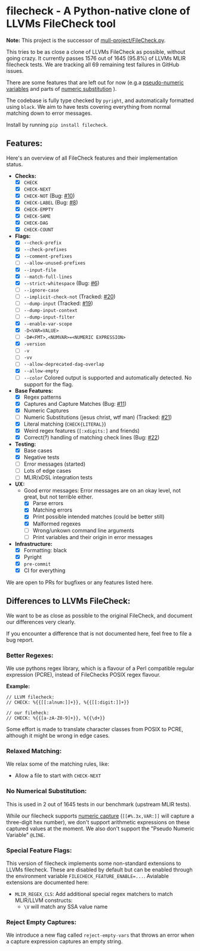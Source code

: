 # filecheck - A Python-native clone of LLVMs FileCheck tool

**Note:** This project is the successor of [mull-project/FileCheck.py](https://github.com/mull-project/FileCheck.py).

This tries to be as close a clone of LLVMs FileCheck as possible, without going crazy. It currently passes 1576 out of
1645 (95.8%) of LLVMs MLIR filecheck tests. We are tracking all 69 remaining test failures in GitHub issues.

There are some features that are left out for now (e.g.a
[pseudo-numeric variables](https://llvm.org/docs/CommandGuide/FileCheck.html#filecheck-pseudo-numeric-variables) and
parts of [numeric substitution](https://llvm.org/docs/CommandGuide/FileCheck.html#filecheck-numeric-substitution-blocks)
).

The codebase is fully type checked by `pyright`, and automatically formatted using `black`. We aim to have tests
covering everything from normal matching down to error messages.

Install by running `pip install filecheck`.

## Features:
Here's an overview of all FileCheck features and their implementation status.

- **Checks:**
  - [X] `CHECK`
  - [X] `CHECK-NEXT`
  - [X] `CHECK-NOT` (Bug: [#10](https://github.com/AntonLydike/filecheck/issues/10))
  - [X] `CHECK-LABEL` (Bug: [#8](https://github.com/AntonLydike/filecheck/issues/8))
  - [X] `CHECK-EMPTY`
  - [X] `CHECK-SAME`
  - [X] `CHECK-DAG`
  - [X] `CHECK-COUNT`
- **Flags:**
  - [X] `--check-prefix`
  - [X] `--check-prefixes`
  - [X] `--comment-prefixes`
  - [ ] `--allow-unused-prefixes`
  - [X] `--input-file`
  - [X] `--match-full-lines`
  - [X] `--strict-whitespace` (Bug: [#6](https://github.com/AntonLydike/filecheck/issues/6))
  - [ ] `--ignore-case`
  - [ ] `--implicit-check-not` (Tracked: [#20](https://github.com/AntonLydike/filecheck/issues/20))
  - [ ] `--dump-input` (Tracked: [#19](https://github.com/AntonLydike/filecheck/issues/19))
  - [ ] `--dump-input-context`
  - [ ] `--dump-input-filter`
  - [X] `--enable-var-scope`
  - [X] `-D<VAR=VALUE>`
  - [ ] `-D#<FMT>,<NUMVAR>=<NUMERIC EXPRESSION>`
  - [X] `-version`
  - [ ] `-v`
  - [ ] `-vv`
  - [ ] `--allow-deprecated-dag-overlap`
  - [X] `--allow-empty`
  - [ ] `--color` Colored output is supported and automatically detected. No support for the flag.
- **Base Features:**
  - [X] Regex patterns
  - [X] Captures and Capture Matches (Bug: [#11](https://github.com/AntonLydike/filecheck/issues/11))
  - [X] Numeric Captures
  - [ ] Numeric Substitutions (jesus christ, wtf man) (Tracked: [#21](https://github.com/AntonLydike/filecheck/issues/21))
  - [X] Literal matching (`CHECK{LITERAL}`)
  - [X] Weird regex features (`[:xdigits:]` and friends)
  - [X] Correct(?) handling of matching check lines (Bug: [#22](https://github.com/AntonLydike/filecheck/issues/22))
- **Testing:**
  - [X] Base cases
  - [X] Negative tests
  - [ ] Error messages (started)
  - [ ] Lots of edge cases
  - [ ] MLIR/xDSL integration tests
- **UX:**
  - Good error messages: Error messages are on an okay level, not great, but not terrible either.
    - [X] Parse errors
    - [X] Matching errors
    - [X] Print possible intended matches (could be better still)
    - [X] Malformed regexes
    - [ ] Wrong/unkown command line arguments
    - [ ] Print variables and their origin in error messages
- **Infrastructure:**
  - [X] Formatting: black
  - [X] Pyright
  - [X] `pre-commit`
  - [X] CI for everything

We are open to PRs for bugfixes or any features listed here.

## Differences to LLVMs FileCheck:
We want to be as close as possible to the original FileCheck, and document our differences very clearly.

If you encounter a difference that is not documented here, feel free to file a bug report.

### Better Regexes:
We use pythons regex library, which is a flavour of a Perl compatible regular expression (PCRE), instead of FileChecks
POSIX regex flavour.

**Example:**
```
// LLVM filecheck:
// CHECK: %{{[[:alnum:]]+}}, %{{[[:digit:]]+}}

// our fileheck:
// CHECK: %{{[a-zA-Z0-9]+}}, %{{\d+}}
```

Some effort is made to translate character classes from POSIX to PCRE, although it might be wrong in edge cases.

### Relaxed Matching:

We relax some of the matching rules, like:

- Allow a file to start with `CHECK-NEXT`


### No Numerical Substitution:

This is used in 2 out of 1645 tests in our benchmark (upstream MLIR tests).

While our filecheck supports [numeric capture](https://llvm.org/docs/CommandGuide/FileCheck.html#filecheck-numeric-substitution-blocks)
(`[[#%.3x,VAR:]]` will capture a three-digit hex number), we don't support arithmetic expressions on these captured
values at the moment. We also don't support the "Pseudo Numeric Variable" `@LINE`.

### Special Feature Flags:

This version of filecheck implements some non-standard extensions to LLVMs filecheck. These are disabled by default but
can be enabled through the environment variable `FILECHECK_FEATURE_ENABLE=...`. Avialable extensions are documented here:

- `MLIR_REGEX_CLS`: Add additional special regex matchers to match MLIR/LLVM constructs:
  - `\V` will match any SSA value name

### Reject Empty Captures:

We introduce a new flag called `reject-empty-vars` that throws an error when a capture expression captures an empty
string.
